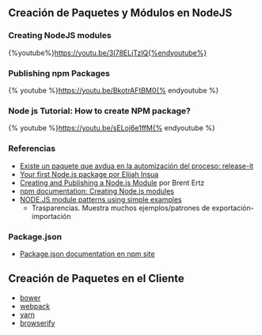 ## Creación de Paquetes y Módulos en NodeJS

### Creating NodeJS modules

{%youtube%}https://youtu.be/3I78ELjTzlQ{%endyoutube%}

### Publishing npm Packages

{% youtube  %}https://youtu.be/BkotrAFtBM0{% endyoutube %}

### Node js Tutorial: How to create NPM package?

{% youtube %}https://youtu.be/sELoj6e1ffM{% endyoutube %}

### Referencias
* [Existe un paquete que aydua en la automización del proceso: release-it](https://github.com/webpro/release-it)
* [Your first Node.js package  por Elijah Insua](https://nodesource.com/blog/your-first-nodejs-package/)
* [Creating and Publishing a Node.js Module](https://quickleft.com/blog/creating-and-publishing-a-node-js-module/) por Brent Ertz
* [npm documentation: Creating Node.js modules](https://docs.npmjs.com/getting-started/creating-node-modules)
* [NODE.JS module patterns
using simple examples](https://darrenderidder.github.io/talks/ModulePatterns)
  - Trasparencias. Muestra muchos ejemplos/patrones de exportación-importación

### Package.json

* [Package.json documentation en npm site](https://docs.npmjs.com/files/package.json)

## Creación de Paquetes en el Cliente

* [bower](https://bower.io/)
* [webpack](http://webpack.github.io/docs/motivation.html)
* [yarn](https://code.facebook.com/posts/1840075619545360)
* [browserify](http://browserify.org/)
